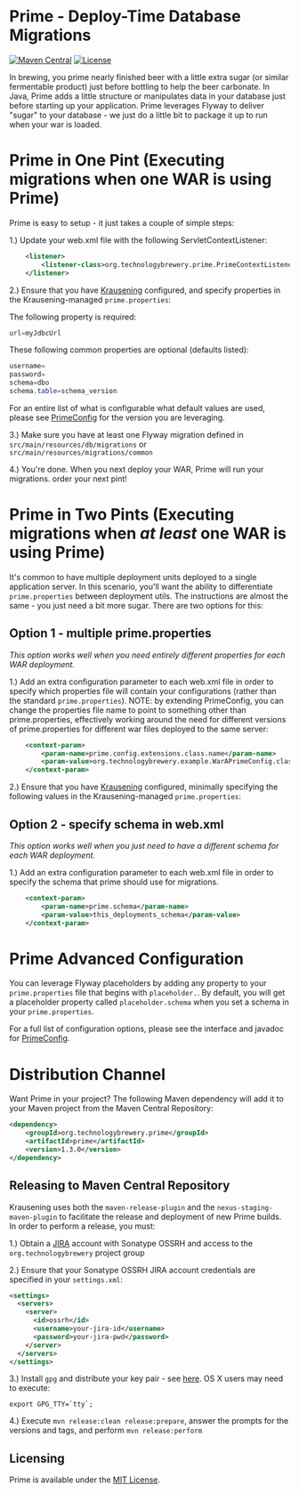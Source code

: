 # Prime - Deploy-Time Database Migrations #

[![Maven Central](https://img.shields.io/maven-central/v/org.technologybrewery.prime/prime.svg)](https://search.maven.org/#search%7Cgav%7C1%7Cg%3A%22org.technologybrewery.prime%22%20AND%20a%3A%prime%22)
[![License](https://img.shields.io/github/license/mashape/apistatus.svg)](https://opensource.org/licenses/mit)

In brewing, you prime nearly finished beer with a little extra sugar (or similar fermentable
product) just before bottling to help the beer carbonate. In Java, Prime adds a little
structure or manipulates data in your database just before starting up your application.
Prime leverages Flyway to deliver "sugar" to your database - we just do a little bit to
package it up to run when your war is loaded.

# Prime in One Pint (Executing migrations when one WAR is using Prime)

Prime is easy to setup - it just takes a couple of simple steps:

1.) Update your web.xml file with the following ServletContextListener:

```XML
    <listener>
        <listener-class>org.technologybrewery.prime.PrimeContextListener</listener-class>
    </listener>
```

2.) Ensure that you have [Krausening](https://github.com/technologybrewery/krausening) configured, and specify properties in
the Krausening-managed `prime.properties`:

The following property is required:

```Java Properties
url=myJdbcUrl
```

These following common properties are optional (defaults listed):

```Java Properties
username=
password=
schema=dbo
schema.table=schema_version
```

For an entire list of what is configurable what default values are used, please
see [PrimeConfig](https://github.com/TechnologyBrewery/prime/blob/dev/src/main/java/org/technologybrewery/prime/PrimeConfig.java)
for the version you are leveraging.

3.) Make sure you have at least one Flyway migration defined in `src/main/resources/db/migrations`
or `src/main/resources/migrations/common`

4.) You're done. When you next deploy your WAR, Prime will run your migrations. order your next pint!

# Prime in Two Pints (Executing migrations when *at least* one WAR is using Prime)

It's common to have multiple deployment units deployed to a single application server. In this scenario, you'll want the
ability to differentiate `prime.properties` between deployment utils. The instructions are almost the same - you just
need a bit more sugar. There are two options for this:

## Option 1 - multiple prime.properties ##

*This option works well when you need entirely different properties for each WAR deployment.*

1.) Add an extra configuration parameter to each web.xml file in order to specify which properties file will contain
your configurations (rather than the standard `prime.properties`).  NOTE: by extending PrimeConfig, you can change
the properties file name to point to something other than prime.properties, effectively working around the need for 
different versions of prime.properties for different war files deployed to the same server:

```XML
	<context-param>
		<param-name>prime.config.extensions.class.name</param-name>
		<param-value>org.technologybrewery.example.WarAPrimeConfig.class</param-value>
	</context-param>
```

2.) Ensure that you have [Krausening](https://github.com/technologybrewery/krausening) configured, minimally specifying the
following values in the Krausening-managed `prime.properties`:

## Option 2 - specify schema in web.xml ##

*This option works well when you just need to have a different schema for each WAR deployment.*

1.) Add an extra configuration parameter to each web.xml file in order to specify the schema that prime should use for
migrations.

```XML
	<context-param>
		<param-name>prime.schema</param-name>
		<param-value>this_deployments_schema</param-value>
	</context-param>
```

# Prime Advanced Configuration #

You can leverage Flyway placeholders by adding any property to your `prime.properties` file that begins
with `placeholder.`. By default, you will get a placeholder property called `placeholder.schema` when you set a schema
in your `prime.properties`.

For a full list of configuration options, please see the interface and javadoc
for [PrimeConfig](https://github.com/TechnologyBrewery/prime/blob/dev/src/main/java/org/technologybrewery/prime/PrimeConfig.java).

# Distribution Channel

Want Prime in your project? The following Maven dependency will add it to your Maven project from the Maven Central
Repository:

```XML
<dependency>
    <groupId>org.technologybrewery.prime</groupId>
    <artifactId>prime</artifactId>
    <version>1.3.0</version>
</dependency>
```

## Releasing to Maven Central Repository

Krausening uses both the `maven-release-plugin` and the `nexus-staging-maven-plugin` to facilitate the release and
deployment of new Prime builds. In order to perform a release, you must:

1.) Obtain a [JIRA](https://issues.sonatype.org/secure/Dashboard.jspa) account with Sonatype OSSRH and access to
the `org.technologybrewery` project group

2.) Ensure that your Sonatype OSSRH JIRA account credentials are specified in your `settings.xml`:

```XML
<settings>
  <servers>
    <server>
      <id>ossrh</id>
      <username>your-jira-id</username>
      <password>your-jira-pwd</password>
    </server>
  </servers>
</settings>
```

3.) Install `gpg` and distribute your key pair -
see [here](http://central.sonatype.org/pages/working-with-pgp-signatures.html). OS X users may need to execute:

```Shell
export GPG_TTY=`tty`;
```

4.) Execute `mvn release:clean release:prepare`, answer the prompts for the versions and tags, and
perform `mvn release:perform`

## Licensing

Prime is available under the [MIT License](http://opensource.org/licenses/mit-license.php).
